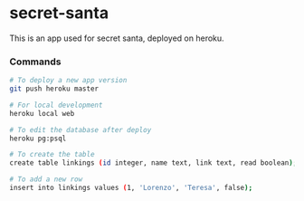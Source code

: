 # secret-santa

This is an app used for secret santa, deployed on heroku.

### Commands

```bash
# To deploy a new app version
git push heroku master

# For local development
heroku local web

# To edit the database after deploy
heroku pg:psql

# To create the table
create table linkings (id integer, name text, link text, read boolean);

# To add a new row
insert into linkings values (1, 'Lorenzo', 'Teresa', false);
```

